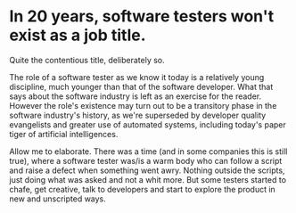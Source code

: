 # In 20 years, software testers won't exist as a job title.

Quite the contentious title, deliberately so.

The role of a software tester as we know it today is a relatively young discipline, much younger than that of the 
software developer. What that says about the software industry is left as an exercise for the reader. However the role's 
existence may turn out to be a transitory phase in the software industry's history, as we're superseded by developer 
quality evangelists and greater use of automated systems, including today's paper tiger of artificial intelligences. 

Allow me to elaborate. There was a time (and in some companies this is still true), where a software tester was/is a 
warm body who can follow a script and raise a defect when something went awry. Nothing outside the scripts, just doing
what was asked and not a whit more. But some testers started to chafe, get creative, talk to developers and start to 
explore the product in new and unscripted ways. 